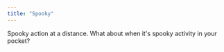 ```yaml
---
title: "Spooky"
---
```


Spooky action at a distance. 
What about when it's spooky activity in your pocket?